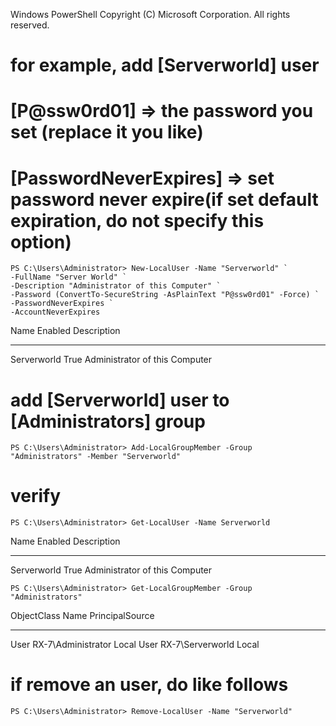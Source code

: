 Windows PowerShell
Copyright (C) Microsoft Corporation. All rights reserved.

# for example, add [Serverworld] user
# [P@ssw0rd01] ⇒ the password you set (replace it you like)
# [PasswordNeverExpires] ⇒ set password never expire(if set default expiration, do not specify this option)
```
PS C:\Users\Administrator> New-LocalUser -Name "Serverworld" `
-FullName "Server World" `
-Description "Administrator of this Computer" `
-Password (ConvertTo-SecureString -AsPlainText "P@ssw0rd01" -Force) `
-PasswordNeverExpires `
-AccountNeverExpires 
```
Name        Enabled Description
----        ------- -----------
Serverworld True    Administrator of this Computer

# add [Serverworld] user to [Administrators] group
```
PS C:\Users\Administrator> Add-LocalGroupMember -Group "Administrators" -Member "Serverworld" 
```

# verify
```
PS C:\Users\Administrator> Get-LocalUser -Name Serverworld 
```

Name        Enabled Description
----        ------- -----------
Serverworld True    Administrator of this Computer
```
PS C:\Users\Administrator> Get-LocalGroupMember -Group "Administrators" 
```
ObjectClass Name               PrincipalSource
----------- ----               ---------------
User        RX-7\Administrator Local
User        RX-7\Serverworld   Local

# if remove an user, do like follows
```
PS C:\Users\Administrator> Remove-LocalUser -Name "Serverworld" 
```
